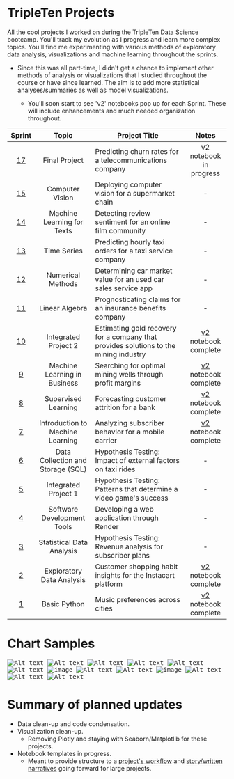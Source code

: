 # TripleTen Projects
All the cool projects I worked on during the TripleTen Data Science bootcamp. You'll track my evolution as I progress and learn more complex topics. You'll find me experimenting with various methods of exploratory data analysis, visualizations and machine learning throughout the sprints. 

- Since this was all part-time, I didn't get a chance to implement other methods of analysis or visualizations that I studied throughout the course or have since learned. The aim is to add more statistical analyses/summaries as well as model visualizations.
    
    - You'll soon start to see 'v2' notebooks pop up for each Sprint. These will include enhancements and much needed organization throughout. 

| Sprint | Topic | Project Title | Notes
| :---------------: | :---------------: |--------------- |:---------------:
| [17](<Sprint 17 - Final Project/README.md>) | Final Project | Predicting churn rates for a telecommunications company | v2 notebook in progress
| [15](<Sprint 15 - Computer Vision/README.md>) | Computer Vision | Deploying computer vision for a supermarket chain | -
| [14](<Sprint 14 - ML for Texts/README.md>) | Machine Learning for Texts | Detecting review sentiment for an online film community | -
| [13](<Sprint 13 - Time Series/README.md>) | Time Series | Predicting hourly taxi orders for a taxi service company | -
| [12](<Sprint 12 - Numerical Methods/README.md>) | Numerical Methods | Determining car market value for an used car sales service app | -
| [11](<Sprint 11 - Linear Algebra/README.md>) | Linear Algebra | Prognosticating claims for an insurance benefits company | -
| [10](<Sprint 10 - Integrated Project 2/README.md>) | Integrated Project 2 | Estimating gold recovery for a company that provides solutions to the mining industry | [v2](<Sprint 10 - Integrated Project 2/Integrated Project 2 v2.ipynb>) notebook complete
| [9](<Sprint 9 - Machine Learning in Business/README.md>) | Machine Learning in Business | Searching for optimal mining wells through profit margins | [v2](<Sprint 9 - Machine Learning in Business/ML in Business v2.ipynb>) notebook complete
| [8](<Sprint 8 - Supervised Learning/README.md>) | Supervised Learning | Forecasting customer attrition for a bank | [v2](<Sprint 8 - Supervised Learning/Supervised Learning v2.ipynb>) notebook complete
| [7](<Sprint 7 - Introduction to ML/README.md>) | Introduction to Machine Learning | Analyzing subscriber behavior for a mobile carrier | [v2](<Sprint 7 - Introduction to ML/Intro to ML v2.ipynb>) notebook complete
| [6](<Sprint 6 - Data Collection and Storage (SQL)/README.md>) | Data Collection and Storage (SQL) | Hypothesis Testing: Impact of external factors on taxi rides | -
| [5](<Sprint 5 - Integrated Project 1/README.md>) | Integrated Project 1 | Hypothesis Testing: Patterns that determine a video game's success | -
| [4](<Sprint 4 - Software Development Tools/README.md>) | Software Development Tools | Developing a web application through Render | -
| [3](<Sprint 3 - Statistical Data Analysis/README.md>) | Statistical Data Analysis | Hypothesis Testing: Revenue analysis for subscriber plans | -
| [2](<Sprint 2 - Exploratory Data Analysis (EDA)/README.md>) | Exploratory Data Analysis | Customer shopping habit insights for the Instacart platform | [v2](<Sprint 2 - Exploratory Data Analysis (EDA)/Exploratory Data Analysis v2.ipynb>) notebook complete
| [1](<Sprint 1 - Working with Data in Python/README.md>) | Basic Python | Music preferences across cities | [v2](<Sprint 1 - Working with Data in Python/Basic Python v2.ipynb>) notebook complete

# Chart Samples
<kbd> ![Alt text](<Sprint 5 - Integrated Project 1/images/output1.png>) </kbd> 
<kbd> ![Alt text](<Sprint 5 - Integrated Project 1/images/newplot2.png>) </kbd> 
<kbd> ![Alt text](<Sprint 5 - Integrated Project 1/images/newplot1.png>) </kbd> 
<kbd> ![Alt text](<Sprint 12 - Numerical Methods/images/output2.png>) </kbd> 
<kbd> ![Alt text](<Sprint 14 - ML for Texts/images/newplot5.png>) </kbd> 
<kbd> ![Alt text](<Sprint 14 - ML for Texts/images/newplot4.png>) </kbd> 
<kbd> ![image](https://github.com/mattamx/TripleTen_projects/assets/107958646/a959cf5c-6000-448d-9d26-ef5d97a29aec) </kbd> 
<kbd> ![Alt text](<Sprint 6 - Data Collection and Storage (SQL)/images/newplot.png>) </kbd>
<kbd> ![Alt text](<Sprint 13 - Time Series/images/newplot5.png>) </kbd> 
<kbd> ![image](https://github.com/mattamx/TripleTen_projects/blob/072529a0a571e1bbca0e75d396b3c86cb2aa51ec/Sprint%2014%20-%20ML%20for%20Texts/newplot3.png) </kbd> 
<kbd> ![Alt text](<Sprint 17 - Final Project/images/output1.png>) </kbd> 
<kbd> ![Alt text](<Sprint 17 - Final Project/images/newplot5.png>) </kbd> 
<kbd> ![Alt text](<Sprint 17 - Final Project/images/newplot6.png>) </kbd> 

# Summary of planned updates
- Data clean-up and code condensation.
- Visualization clean-up.
    - Removing Plotly and staying with Seaborn/Matplotlib for these projects.
- Notebook templates in progress.
    - Meant to provide structure to a [project's workflow](<../Templates/project workflow_draft.ipynb>) and [story/written narratives](<../Templates/written report template.ipynb>) going forward for large projects. 